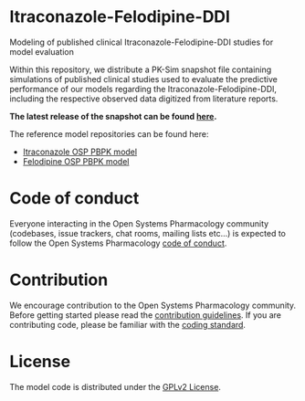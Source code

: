 # Itraconazole-Felodipine-DDI

Modeling of published clinical Itraconazole-Felodipine-DDI studies for model evaluation

Within this repository, we distribute a PK-Sim snapshot file containing simulations of published clinical studies used to evaluate the predictive performance of our models regarding the Itraconazole-Felodipine-DDI, including the respective observed data digitized from literature reports.

**The latest release of the snapshot can be found [here](https://github.com/Open-Systems-Pharmacology/Itraconazole-Felodipine-DDI/releases/latest).**

The reference model repositories can be found here:
* [Itraconazole OSP PBPK model](https://github.com/Open-Systems-Pharmacology/Itraconazole-Model)
* [Felodipine OSP PBPK model](https://github.com/Open-Systems-Pharmacology/Felodipine-Model)

# Code of conduct
Everyone interacting in the Open Systems Pharmacology community (codebases, issue trackers, chat rooms, mailing lists etc...) is expected to follow the Open Systems Pharmacology [code of conduct](https://github.com/Open-Systems-Pharmacology/Suite/blob/master/CODE_OF_CONDUCT.md#contributor-covenant-code-of-conduct).

# Contribution
We encourage contribution to the Open Systems Pharmacology community. Before getting started please read the [contribution guidelines](https://github.com/Open-Systems-Pharmacology/Suite/blob/master/CONTRIBUTING.md#ways-to-contribute). If you are contributing code, please be familiar with the [coding standard](https://github.com/Open-Systems-Pharmacology/Suite/blob/master/CODING_STANDARDS.md#visual-studio-settings).

# License
The model code is distributed under the [GPLv2 License](https://github.com/Open-Systems-Pharmacology/Suite/blob/develop/LICENSE).
